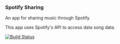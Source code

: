 ### Spotify Sharing

An app for sharing music through Spotify.

This app uses Spotify's API to access data song data.

[![Build Status](https://app.travis-ci.com/cwaymeyer/spotify-sharing.svg?token=zTBdyZtbUMz1NEGxDmoK&branch=master)](https://app.travis-ci.com/cwaymeyer/spotify-sharing)
